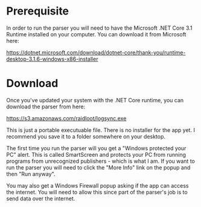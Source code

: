 # Prerequisite

In order to run the parser you will need to have the Microsoft .NET Core 3.1 Runtime installed on your computer. You can download it from Microsoft here:

https://dotnet.microsoft.com/download/dotnet-core/thank-you/runtime-desktop-3.1.6-windows-x86-installer


# Download

Once you've updated your system with the .NET Core runtime, you can download the parser from here:

https://s3.amazonaws.com/raidloot/logsync.exe

This is just a portable executuable file. There is no installer for the app yet. I recommend you save it to a folder somewhere on your desktop.

The first time you run the parser will you get a "Windows protected your PC" alert. This is called SmartScreen and protects your PC from running programs from unrecognized publishers - which is what I am. If you want to run the parser you will need to click the "More Info" link on the popup and then "Run anyway".

You may also get a Windows Firewall popup asking if the app can access the internet. You will need to allow this since part of the parser's job is to send data over the internet.







